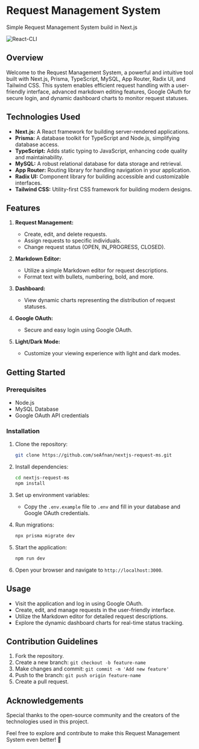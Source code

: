 # Request Management System
Simple Request Management System build in Next.js

![React-CLI](https://imgur.com/seqdurf.gif)

## Overview

Welcome to the Request Management System, a powerful and intuitive tool built with Next.js, Prisma, TypeScript, MySQL, App Router, Radix UI, and Tailwind CSS. This system enables efficient request handling with a user-friendly interface, advanced markdown editing features, Google OAuth for secure login, and dynamic dashboard charts to monitor request statuses.

## Technologies Used

- **Next.js:** A React framework for building server-rendered applications.
- **Prisma:** A database toolkit for TypeScript and Node.js, simplifying database access.
- **TypeScript:** Adds static typing to JavaScript, enhancing code quality and maintainability.
- **MySQL:** A robust relational database for data storage and retrieval.
- **App Router:** Routing library for handling navigation in your application.
- **Radix UI:** Component library for building accessible and customizable interfaces.
- **Tailwind CSS:** Utility-first CSS framework for building modern designs.

## Features

1. **Request Management:**
   - Create, edit, and delete requests.
   - Assign requests to specific individuals.
   - Change request status (OPEN, IN_PROGRESS, CLOSED).

2. **Markdown Editor:**
   - Utilize a simple Markdown editor for request descriptions.
   - Format text with bullets, numbering, bold, and more.

3. **Dashboard:**
   - View dynamic charts representing the distribution of request statuses.

4. **Google OAuth:**
   - Secure and easy login using Google OAuth.

5. **Light/Dark Mode:**
   - Customize your viewing experience with light and dark modes.

## Getting Started

### Prerequisites

- Node.js
- MySQL Database
- Google OAuth API credentials

### Installation

1. Clone the repository:
   ```bash
   git clone https://github.com/seAfnan/nextjs-request-ms.git
   ```

2. Install dependencies:
   ```bash
   cd nextjs-request-ms
   npm install
   ```

3. Set up environment variables:
   - Copy the `.env.example` file to `.env` and fill in your database and Google OAuth credentials.

4. Run migrations:
   ```bash
   npx prisma migrate dev
   ```

5. Start the application:
   ```bash
   npm run dev
   ```

6. Open your browser and navigate to `http://localhost:3000`.

## Usage

- Visit the application and log in using Google OAuth.
- Create, edit, and manage requests in the user-friendly interface.
- Utilize the Markdown editor for detailed request descriptions.
- Explore the dynamic dashboard charts for real-time status tracking.

## Contribution Guidelines

1. Fork the repository.
2. Create a new branch: `git checkout -b feature-name`
3. Make changes and commit: `git commit -m 'Add new feature'`
4. Push to the branch: `git push origin feature-name`
5. Create a pull request.

## Acknowledgements

Special thanks to the open-source community and the creators of the technologies used in this project.

Feel free to explore and contribute to make this Request Management System even better! 🚀
